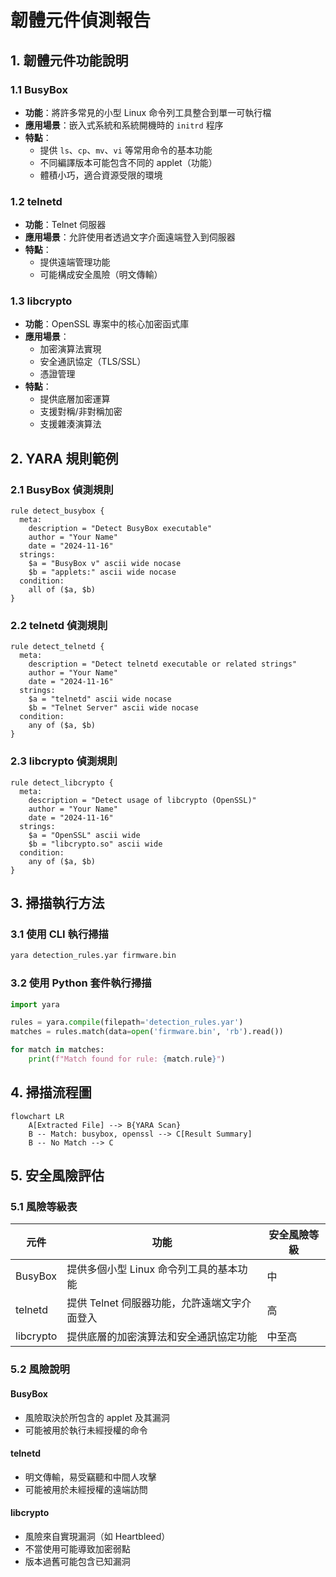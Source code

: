# 韌體元件偵測報告

## 1. 韌體元件功能說明

### 1.1 BusyBox

- **功能**：將許多常見的小型 Linux 命令列工具整合到單一可執行檔
- **應用場景**：嵌入式系統和系統開機時的 `initrd` 程序
- **特點**：
  - 提供 `ls`、`cp`、`mv`、`vi` 等常用命令的基本功能
  - 不同編譯版本可能包含不同的 applet（功能）
  - 體積小巧，適合資源受限的環境

### 1.2 telnetd

- **功能**：Telnet 伺服器
- **應用場景**：允許使用者透過文字介面遠端登入到伺服器
- **特點**：
  - 提供遠端管理功能
  - 可能構成安全風險（明文傳輸）

### 1.3 libcrypto

- **功能**：OpenSSL 專案中的核心加密函式庫
- **應用場景**：
  - 加密演算法實現
  - 安全通訊協定（TLS/SSL）
  - 憑證管理
- **特點**：
  - 提供底層加密運算
  - 支援對稱/非對稱加密
  - 支援雜湊演算法

## 2. YARA 規則範例

### 2.1 BusyBox 偵測規則

```yara
rule detect_busybox {
  meta:
    description = "Detect BusyBox executable"
    author = "Your Name"
    date = "2024-11-16"
  strings:
    $a = "BusyBox v" ascii wide nocase
    $b = "applets:" ascii wide nocase
  condition:
    all of ($a, $b)
}
```

### 2.2 telnetd 偵測規則

```yara
rule detect_telnetd {
  meta:
    description = "Detect telnetd executable or related strings"
    author = "Your Name"
    date = "2024-11-16"
  strings:
    $a = "telnetd" ascii wide nocase
    $b = "Telnet Server" ascii wide nocase
  condition:
    any of ($a, $b)
}
```

### 2.3 libcrypto 偵測規則

```yara
rule detect_libcrypto {
  meta:
    description = "Detect usage of libcrypto (OpenSSL)"
    author = "Your Name"
    date = "2024-11-16"
  strings:
    $a = "OpenSSL" ascii wide
    $b = "libcrypto.so" ascii wide
  condition:
    any of ($a, $b)
}
```

## 3. 掃描執行方法

### 3.1 使用 CLI 執行掃描

```bash
yara detection_rules.yar firmware.bin
```

### 3.2 使用 Python 套件執行掃描

```python
import yara

rules = yara.compile(filepath='detection_rules.yar')
matches = rules.match(data=open('firmware.bin', 'rb').read())

for match in matches:
    print(f"Match found for rule: {match.rule}")
```

## 4. 掃描流程圖

```mermaid
flowchart LR
    A[Extracted File] --> B{YARA Scan}
    B -- Match: busybox, openssl --> C[Result Summary]
    B -- No Match --> C
```

## 5. 安全風險評估

### 5.1 風險等級表

| 元件      | 功能                                         | 安全風險等級 |
| --------- | -------------------------------------------- | ------------ |
| BusyBox   | 提供多個小型 Linux 命令列工具的基本功能      | 中           |
| telnetd   | 提供 Telnet 伺服器功能，允許遠端文字介面登入 | 高           |
| libcrypto | 提供底層的加密演算法和安全通訊協定功能       | 中至高       |

### 5.2 風險說明

#### BusyBox

- 風險取決於所包含的 applet 及其漏洞
- 可能被用於執行未經授權的命令

#### telnetd

- 明文傳輸，易受竊聽和中間人攻擊
- 可能被用於未經授權的遠端訪問

#### libcrypto

- 風險來自實現漏洞（如 Heartbleed）
- 不當使用可能導致加密弱點
- 版本過舊可能包含已知漏洞

